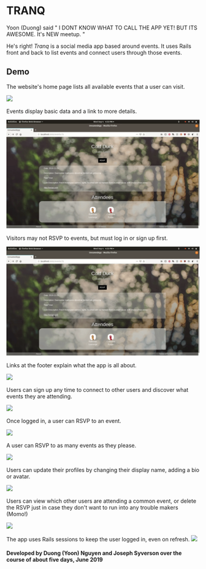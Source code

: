 # TRANQ

Yoon (Duong) said "
  I DONT KNOW WHAT TO CALL THE APP YET!
  BUT ITS AWESOME.
  It's NEW meetup.
"

He's right! *Tranq* is a social media app based around events. It uses Rails front and back to list events and connect users through those events.

## Demo

The website's home page lists all available events that a user can visit.

![](./demo-gifs/01-home.gif)

Events display basic data and a link to more details.

![](./demo-gifs/02-link-to-event.gif)

Visitors may not RSVP to events, but must log in or sign up first.

![](./demo-gifs/03-rsvp-to-login.gif)

Links at the footer explain what the app is all about.

![](./demo-gifs/04-footer-matter.gif)

Users can sign up any time to connect to other users and discover what events they are attending.

![](./demo-gifs/05-signup.gif)

Once logged in, a user can RSVP to an event.

![](./demo-gifs/06-login-and-rsvp.gif)

A user can RSVP to as many events as they please.

![](./demo-gifs/09-multiple-events.gif)

Users can update their profiles by changing their display name, adding a bio or avatar.

![](./demo-gifs/07-update-profile.gif)

Users can view which other users are attending a common event, or delete the RSVP just in case they don't want to run into any trouble makers (Momo!)

![](./demo-gifs/08-user-interaction-and-un-rsvp.gif)

The app uses Rails sessions to keep the user logged in, even on refresh.
![](./demo-gifs/10-sessions.gif)

#### Developed by Duong (Yoon) Nguyen and Joseph Syverson over the course of about five days, June 2019
